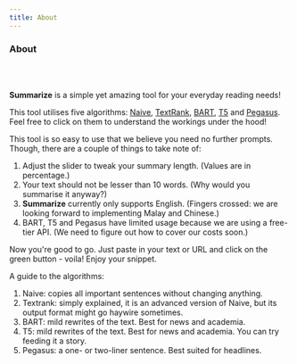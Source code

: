```yaml
---
title: About
---
```


<div class="text-center">
  <!-- You can use Vue components inside markdown -->
  <carbon-dicom-overlay class="text-4xl -mb-6 m-auto" />
  <h3>About</h3>
</div>

<br/>
<br/>

**Summarize** is a simple yet amazing tool for your everyday reading needs!

This tool utilises five algorithms: [Naive](https://github.com/marcustut/summarize/blob/main/notebooks/naive.ipynb), [TextRank](https://github.com/marcustut/summarize/blob/main/notebooks/textrank.ipynb), [BART](https://github.com/marcustut/summarize/blob/main/notebooks/BART.ipynb), [T5](https://github.com/marcustut/summarize/blob/main/notebooks/T5.ipynb) and [Pegasus](https://github.com/marcustut/summarize/blob/main/notebooks/pegasus.ipynb). Feel free to click on them to understand the workings under the hood!

This tool is so easy to use that we believe you need no further prompts. Though, there are a couple of things to take note of:

1. Adjust the slider to tweak your summary length. (Values are in percentage.)
2. Your text should not be lesser than 10 words. (Why would you summarise it anyway?)
3. **Summarize** currently only supports English. (Fingers crossed: we are looking forward to implementing Malay and Chinese.)
4. BART, T5 and Pegasus have limited usage because we are using a free-tier API. (We need to figure out how to cover our costs soon.)

Now you're good to go. Just paste in your text or URL and click on the green button - voila! Enjoy your snippet.

A guide to the algorithms:

1. Naive: copies all important sentences without changing anything.
2. Textrank: simply explained, it is an advanced version of Naive, but its output format might go haywire sometimes.
3. BART: mild rewrites of the text. Best for news and academia.
4. T5: mild rewrites of the text. Best for news and academia. You can try feeding it a story.
5. Pegasus: a one- or two-liner sentence. Best suited for headlines.